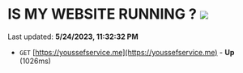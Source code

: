 # IS MY WEBSITE RUNNING ? [![](https://img.shields.io/static/v1?label=Sponsor&message=%E2%9D%A4&logo=GitHub&color=%23fe8e86)](https://github.com/sponsors/<username>)

Last updated: **5/24/2023, 11:32:32 PM**

- `GET` [https://youssefservice.me](https://youssefservice.me) - **Up** (1026ms)
